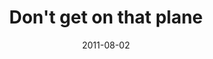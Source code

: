 ---
layout: base.njk
title : 'Don&#39;t get on that plane' 
view_title : 'Don&#39;t get on that plane' 
year : '2011' 
date : '2011-08-02' 
img_file : '/drawing/dontgetonthatplane.png' 
html_file : 'dontgetonthatplane' 
next_html : 'sometimesihavesomuchfuniforgetabouteverything.html' 
year_order : '34' 
permalink : "title/{{html_file}}.html"
---